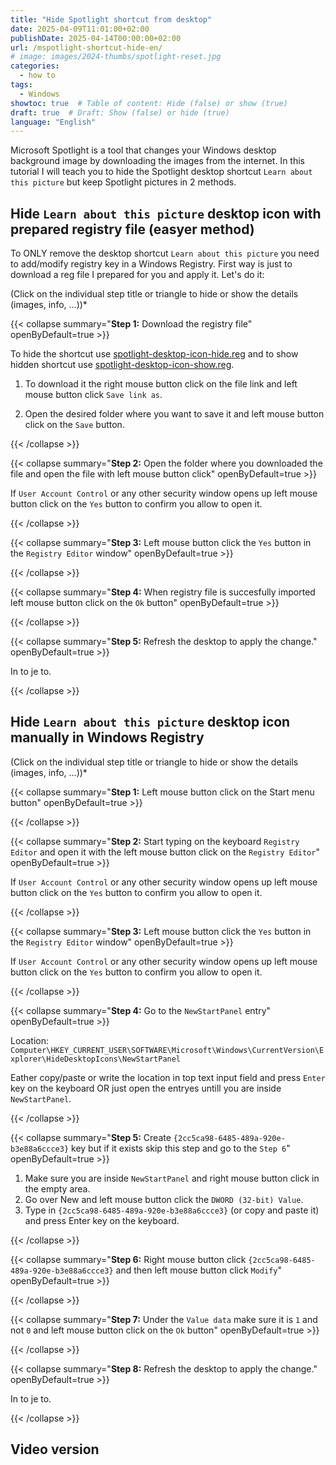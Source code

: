 ```yaml
---
title: "Hide Spotlight shortcut from desktop"
date: 2025-04-09T11:01:00+02:00
publishDate: 2025-04-14T00:00:00+02:00
url: /mspotlight-shortcut-hide-en/
# image: images/2024-thumbs/spotlight-reset.jpg
categories: 
  - how to
tags: 
  - Windows
showtoc: true  # Table of content: Hide (false) or show (true)
draft: true  # Draft: Show (false) or hide (true)
language: "English"
---
```


Microsoft Spotlight is a tool that changes your Windows desktop background image by downloading the images from the internet. In this tutorial I will teach you to hide the Spotlight desktop shortcut `Learn about this picture` but keep Spotlight pictures in 2 methods.

## Hide `Learn about this picture` desktop icon with prepared registry file (easyer method)

To ONLY remove the desktop shortcut `Learn about this picture` you need to add/modify registry key in a Windows Registry. First way is just to download a reg file I prepared for you and apply it. Let's do it:

(Click on the individual step title or triangle to hide or show the details (images, info, ...))*

{{< collapse summary="**Step 1:** Download the registry file" openByDefault=true >}}

 To hide the shortcut use [spotlight-desktop-icon-hide.reg](/scripts/spotlight-desktop-icon-hide.reg "Click/tap to download the file!") and to show hidden shortcut use [spotlight-desktop-icon-show.reg](/scripts/spotlight-desktop-icon-show.reg "Click/tap to download the file!").

 1. To download it the right mouse button click on the file link and left mouse button click `Save link as`.

    

 2. Open the desired folder where you want to save it and left mouse button click on the `Save` button.



{{< /collapse >}}

{{< collapse summary="**Step 2:** Open the folder where you downloaded the file and open the file with left mouse button click" openByDefault=true >}}

  If `User Account Control` or any other security window opens up left mouse button click on the `Yes` button to confirm you allow to open it.

{{< /collapse >}}

{{< collapse summary="**Step 3:** Left mouse button click the `Yes` button in the `Registry Editor` window" openByDefault=true >}}



{{< /collapse >}}

{{< collapse summary="**Step 4:** When registry file is succesfully imported left mouse button click on the `Ok` button" openByDefault=true >}}

  

{{< /collapse >}}

{{< collapse summary="**Step 5:** Refresh the desktop to apply the change." openByDefault=true >}}

  In to je to.

{{< /collapse >}}

## Hide `Learn about this picture` desktop icon manually in Windows Registry

(Click on the individual step title or triangle to hide or show the details (images, info, ...))*

{{< collapse summary="**Step 1:** Left mouse button click on the Start menu button" openByDefault=true >}}



{{< /collapse >}}

{{< collapse summary="**Step 2:** Start typing on the keyboard `Registry Editor` and open it with the left mouse button click on the `Registry Editor`" openByDefault=true >}}

  If `User Account Control` or any other security window opens up left mouse button click on the `Yes` button to confirm you allow to open it.

{{< /collapse >}}

{{< collapse summary="**Step 3:** Left mouse button click the `Yes` button in the `Registry Editor` window" openByDefault=true >}}

  If `User Account Control` or any other security window opens up left mouse button click on the `Yes` button to confirm you allow to open it.

{{< /collapse >}}

{{< collapse summary="**Step 4:** Go to the `NewStartPanel` entry" openByDefault=true >}}

  Location: `Computer\HKEY_CURRENT_USER\SOFTWARE\Microsoft\Windows\CurrentVersion\Explorer\HideDesktopIcons\NewStartPanel`

  Eather copy/paste or write the location in top text input field and press `Enter` key on the keyboard OR just open the entryes untill you are inside `NewStartPanel`.

{{< /collapse >}}

{{< collapse summary="**Step 5:** Create `{2cc5ca98-6485-489a-920e-b3e88a6ccce3}` key but if it exists skip this step and go to the `Step 6`" openByDefault=true >}}

  1. Make sure you are inside `NewStartPanel` and right mouse button click in the empty area.
  2. Go over New and left mouse button click the `DWORD (32-bit) Value`.
  3. Type in `{2cc5ca98-6485-489a-920e-b3e88a6ccce3}` (or copy and paste it) and press Enter key on the keyboard.

{{< /collapse >}}

{{< collapse summary="**Step 6:** Right mouse button click `{2cc5ca98-6485-489a-920e-b3e88a6ccce3}` and then left mouse button click `Modify`" openByDefault=true >}}

 

{{< /collapse >}}

{{< collapse summary="**Step 7:** Under the `Value data` make sure it is `1` and not `0` and left mouse button click on the `Ok` button" openByDefault=true >}}

  

{{< /collapse >}}

{{< collapse summary="**Step 8:** Refresh the desktop to apply the change." openByDefault=true >}}

  In to je to.

{{< /collapse >}}

## Video version
<!--
{{< youtube "" >}}
-->